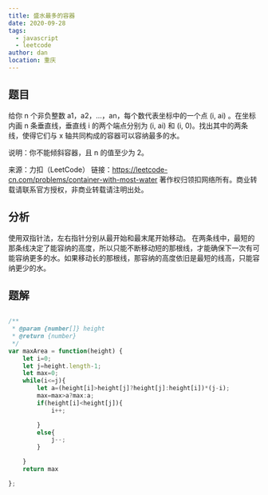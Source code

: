 ```yaml
---
title: 盛水最多的容器
date: 2020-09-28
tags: 
  - javascript
  - leetcode
author: dan
location: 重庆  
---
```


## 题目

给你 n 个非负整数 a1，a2，...，an，每个数代表坐标中的一个点 (i, ai) 。在坐标内画 n 条垂直线，垂直线 i 的两个端点分别为 (i, ai) 和 (i, 0)。找出其中的两条线，使得它们与 x 轴共同构成的容器可以容纳最多的水。

说明：你不能倾斜容器，且 n 的值至少为 2。

来源：力扣（LeetCode）
链接：https://leetcode-cn.com/problems/container-with-most-water
著作权归领扣网络所有。商业转载请联系官方授权，非商业转载请注明出处。

## 分析

使用双指针法，左右指针分别从最开始和最末尾开始移动。
在两条线中，最短的那条线决定了能容纳的高度，所以只能不断移动短的那根线，才能确保下一次有可能容纳更多的水。如果移动长的那根线，那容纳的高度依旧是最短的线高，只能容纳更少的水。

## 题解

```javascript

/**
 * @param {number[]} height
 * @return {number}
 */
var maxArea = function(height) {
    let i=0;
    let j=height.length-1;
    let max=0;
    while(i<=j){
        let a=(height[i]>height[j]?height[j]:height[i])*(j-i);
        max=max>a?max:a;
        if(height[i]<height[j]){
            i++;

        }
        else{
            j--;
        }

    }
    return max

};

```
